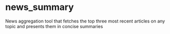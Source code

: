 # news_summary
News aggregation tool that fetches the top three most recent articles on any topic and presents them in concise summaries
